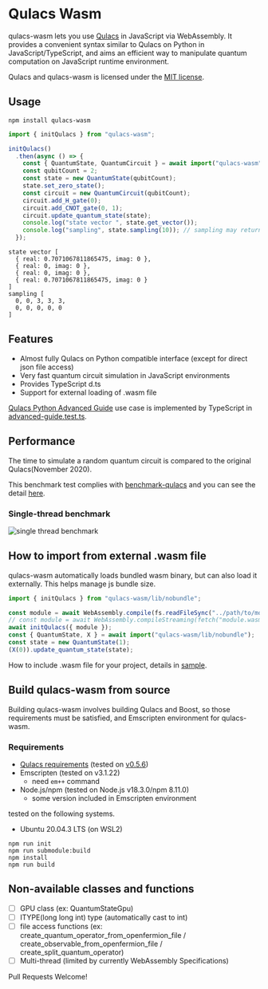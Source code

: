 # Qulacs Wasm

qulacs-wasm lets you use [Qulacs](https://github.com/qulacs/qulacs) in JavaScript via WebAssembly. It provides a convenient syntax similar to Qulacs on Python in JavaScript/TypeScript, and aims an efficient way to manipulate quantum computation on JavaScript runtime environment.

Qulacs and qulacs-wasm is licensed under the [MIT license](https://github.com/qulacs/qulacs/blob/master/LICENSE).

## Usage

```
npm install qulacs-wasm
```

```javascript
import { initQulacs } from "qulacs-wasm";

initQulacs()
  .then(async () => {
    const { QuantumState, QuantumCircuit } = await import("qulacs-wasm");
    const qubitCount = 2;
    const state = new QuantumState(qubitCount);
    state.set_zero_state();
    const circuit = new QuantumCircuit(qubitCount);
    circuit.add_H_gate(0);
    circuit.add_CNOT_gate(0, 1);
    circuit.update_quantum_state(state);
    console.log("state vector ", state.get_vector());
    console.log("sampling", state.sampling(10)); // sampling may return 0th/3th base state with equal probability
  });
```

```
state vector [
  { real: 0.7071067811865475, imag: 0 },
  { real: 0, imag: 0 },
  { real: 0, imag: 0 },
  { real: 0.7071067811865475, imag: 0 }
]
sampling [
  0, 0, 3, 3, 3,
  0, 0, 0, 0, 0
]
```

## Features

- Almost fully Qulacs on Python compatible interface (except for direct json file access)
- Very fast quantum circuit simulation in JavaScript environments
- Provides TypeScript d.ts
- Support for external loading of .wasm file

[Qulacs Python Advanced Guide](https://docs.qulacs.org/en/latest/guide/2.0_python_advanced.html) use case is implemented by TypeScript in [advanced-guide.test.ts](./test/tutorial/advanced-guide.test.ts).

## Performance

The time to simulate a random quantum circuit is compared to the original Qulacs(November 2020).

This benchmark test complies with [benchmark-qulacs](https://github.com/qulacs/benchmark-qulacs) and you can see the detail [here](./sample/benchmark/).

### Single-thread benchmark

![single thread benchmark](https://user-images.githubusercontent.com/3122541/228353793-48d629d1-3f4a-4f69-875e-4e4babb81762.png)

## How to import from external .wasm file

qulacs-wasm automatically loads bundled wasm binary, but can also load it externally. This helps manage js bundle size.

```javascript
import { initQulacs } from "qulacs-wasm/lib/nobundle";

const module = await WebAssembly.compile(fs.readFileSync("../path/to/module.wasm")); // Node.js
// const module = await WebAssembly.compileStreaming(fetch("module.wasm")); // online
await initQulacs({ module });
const { QuantumState, X } = await import("qulacs-wasm/lib/nobundle");
const state = new QuantumState(1);
(X(0)).update_quantum_state(state);
```

How to include .wasm file for your project, details in [sample](./sample/).

## Build qulacs-wasm from source

Building qulacs-wasm involves building Qulacs and Boost, so those requirements must be satisfied, and Emscripten environment for qulacs-wasm.

### Requirements

- [Qulacs requirements](https://github.com/qulacs/qulacs#requirements) (tested on [v0.5.6](https://github.com/qulacs/qulacs/tree/v0.5.6))
- Emscripten (tested on v3.1.22)
  - need `em++` command
- Node.js/npm (tested on Node.js v18.3.0/npm 8.11.0)
  - some version included in Emscripten environment

tested on the following systems.

- Ubuntu 20.04.3 LTS (on WSL2)

```
npm run init
npm run submodule:build
npm install
npm run build
```

## Non-available classes and functions

- [ ] GPU class (ex: QuantumStateGpu)
- [ ] ITYPE(long long int) type (automatically cast to int)
- [ ] file access functions (ex: create_quantum_operator_from_openfermion_file / create_observable_from_openfermion_file / create_split_quantum_operator)
- [ ] Multi-thread (limited by currently  WebAssembly Specifications)

Pull Requests Welcome!
